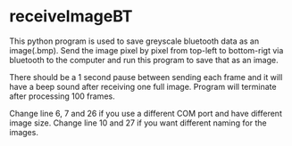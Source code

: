 # receiveImageBT

This python program is used to save greyscale bluetooth data as an image(.bmp). Send the image pixel by pixel from top-left to bottom-rigt via bluetooth to the computer and run this program to save that as an image.

There should be a 1 second pause between sending each frame and it will have a beep sound after receiving one full image. Program will terminate after processing 100 frames.

Change line 6, 7 and 26 if you use a different COM port and have different image size.
Change line 10 and 27 if you want different naming for the images.
